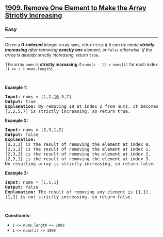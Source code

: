 <h2><a href="https://leetcode.com/problems/remove-one-element-to-make-the-array-strictly-increasing/">1909. Remove One Element to Make the Array Strictly Increasing</a></h2><h3>Easy</h3><hr><div style="user-select: auto;"><p style="user-select: auto;">Given a <strong style="user-select: auto;">0-indexed</strong> integer array <code style="user-select: auto;">nums</code>, return <code style="user-select: auto;">true</code> <em style="user-select: auto;">if it can be made <strong style="user-select: auto;">strictly increasing</strong> after removing <strong style="user-select: auto;">exactly one</strong> element, or </em><code style="user-select: auto;">false</code><em style="user-select: auto;"> otherwise. If the array is already strictly increasing, return </em><code style="user-select: auto;">true</code>.</p>

<p style="user-select: auto;">The array <code style="user-select: auto;">nums</code> is <strong style="user-select: auto;">strictly increasing</strong> if <code style="user-select: auto;">nums[i - 1] &lt; nums[i]</code> for each index <code style="user-select: auto;">(1 &lt;= i &lt; nums.length).</code></p>

<p style="user-select: auto;">&nbsp;</p>
<p style="user-select: auto;"><strong class="example" style="user-select: auto;">Example 1:</strong></p>

<pre style="user-select: auto;"><strong style="user-select: auto;">Input:</strong> nums = [1,2,<u style="user-select: auto;">10</u>,5,7]
<strong style="user-select: auto;">Output:</strong> true
<strong style="user-select: auto;">Explanation:</strong> By removing 10 at index 2 from nums, it becomes [1,2,5,7].
[1,2,5,7] is strictly increasing, so return true.
</pre>

<p style="user-select: auto;"><strong class="example" style="user-select: auto;">Example 2:</strong></p>

<pre style="user-select: auto;"><strong style="user-select: auto;">Input:</strong> nums = [2,3,1,2]
<strong style="user-select: auto;">Output:</strong> false
<strong style="user-select: auto;">Explanation:</strong>
[3,1,2] is the result of removing the element at index 0.
[2,1,2] is the result of removing the element at index 1.
[2,3,2] is the result of removing the element at index 2.
[2,3,1] is the result of removing the element at index 3.
No resulting array is strictly increasing, so return false.</pre>

<p style="user-select: auto;"><strong class="example" style="user-select: auto;">Example 3:</strong></p>

<pre style="user-select: auto;"><strong style="user-select: auto;">Input:</strong> nums = [1,1,1]
<strong style="user-select: auto;">Output:</strong> false
<strong style="user-select: auto;">Explanation:</strong> The result of removing any element is [1,1].
[1,1] is not strictly increasing, so return false.
</pre>

<p style="user-select: auto;">&nbsp;</p>
<p style="user-select: auto;"><strong style="user-select: auto;">Constraints:</strong></p>

<ul style="user-select: auto;">
	<li style="user-select: auto;"><code style="user-select: auto;">2 &lt;= nums.length &lt;= 1000</code></li>
	<li style="user-select: auto;"><code style="user-select: auto;">1 &lt;= nums[i] &lt;= 1000</code></li>
</ul>
</div>